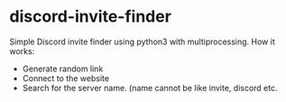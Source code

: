 # discord-invite-finder
Simple Discord invite finder using python3 with multiprocessing.
How it works:
<ul>

<li>
Generate random link
</li>
<li>
Connect to the website
</li>
<li>
Search for the server name. (name cannot be like invite, discord etc.
</li>

</ul>

